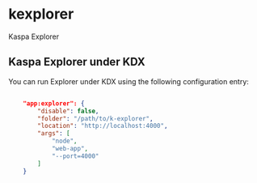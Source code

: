 # kexplorer
Kaspa Explorer


## Kaspa Explorer under KDX

You can run Explorer under KDX using the following configuration entry:
```json

	"app:explorer": {
		"disable": false,
		"folder": "/path/to/k-explorer",
		"location": "http://localhost:4000",
		"args": [
			"node",
			"web-app",
			"--port=4000"
		]
	}

```
